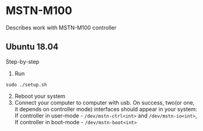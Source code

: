 # MSTN-M100
Describes work with MSTN-M100 controller

## Ubuntu 18.04
Step-by-step
1. Run
```
sudo ./setup.sh
```
2. Reboot your system
3. Connect your computer to computer with usb. On success, two(or one, it depends on controller mode) interfaces
should appear in your system:
If controller in user-mode - `/dev/mstn-ctrl<int>` and `/dev/mstn-io<int>`,
If controller in boot-mode - `/dev/mstn-boot<int>`

